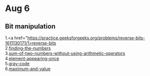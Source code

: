 # Aug 6
## Bit manipulation


1.<a href="https://practice.geeksforgeeks.org/problems/reverse-bits-1611130171/1>reverse-bits</a><br>
2.<a href=" https://practice.geeksforgeeks.org/problems/finding-the-numbers0215/1">finding-the-numbers</a><br>
3.<a href="https://practice.geeksforgeeks.org/problems/sum-of-two-numbers-without-using-arithmetic-operators/1/">sum-of-two-numbers-without-using-arithmetic-operators</a><br>
4.<a href="https://practice.geeksforgeeks.org/problems/element-appearing-once2552/1">element-appearing-once</a><br>
5.<a href="https://practice.geeksforgeeks.org/problems/gray-code-1611215248/1/">gray-code</a><br>
6.<a href="https://practice.geeksforgeeks.org/problems/maximum-and-value-1587115620/1">maximum-and-value</a><br>
